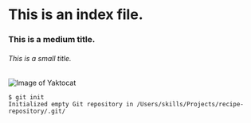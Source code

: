 # This is an index file.
### This is a medium title.
###### This is a small title.
![Image of Yaktocat](https://octodex.github.com/images/yaktocat.png)


```
$ git init
Initialized empty Git repository in /Users/skills/Projects/recipe-repository/.git/
```
